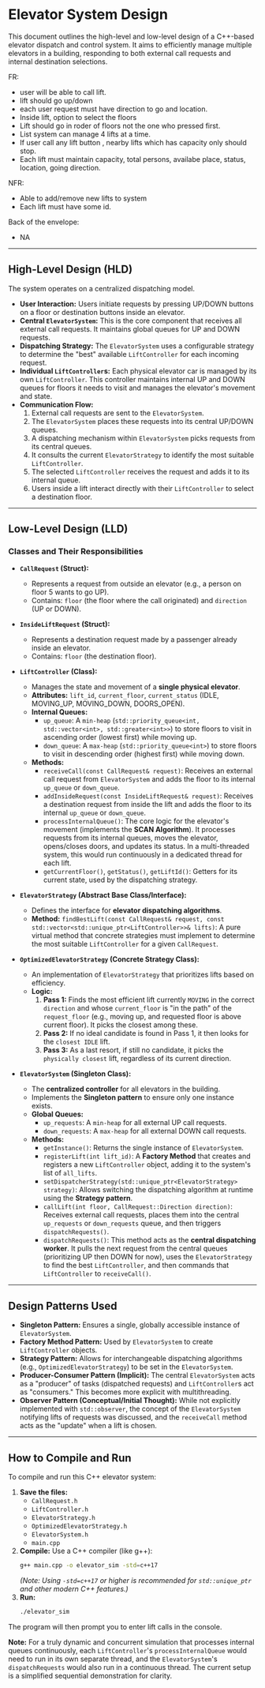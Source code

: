 # Elevator System Design

This document outlines the high-level and low-level design of a C++-based elevator dispatch and control system. It aims to efficiently manage multiple elevators in a building, responding to both external call requests and internal destination selections.

FR:
- user will be able to call lift.
- lift should go up/down
- each user request must have direction to go and location.
- Inside lift, option to select the floors
- Lift should go in roder of floors not the one who pressed first. 
- List system can manage 4 lifts at a time.
- If user call any lift button , nearby lifts which has capacity only should stop.
- Each lift must maintain capacity, total persons, availabe place, status, 
location, going direction.

NFR:
- Able to add/remove new lifts to system
- Each lift must have some id.

Back of the envelope:
- NA

---

## High-Level Design (HLD)

The system operates on a centralized dispatching model. 

* **User Interaction:** Users initiate requests by pressing UP/DOWN buttons on a floor or destination buttons inside an elevator.
* **Central `ElevatorSystem`:** This is the core component that receives all external call requests. It maintains global queues for UP and DOWN requests.
* **Dispatching Strategy:** The `ElevatorSystem` uses a configurable strategy to determine the "best" available `LiftController` for each incoming request.
* **Individual `LiftController`s:** Each physical elevator car is managed by its own `LiftController`. This controller maintains internal UP and DOWN queues for floors it needs to visit and manages the elevator's movement and state.
* **Communication Flow:**
    1.  External call requests are sent to the `ElevatorSystem`.
    2.  The `ElevatorSystem` places these requests into its central UP/DOWN queues.
    3.  A dispatching mechanism within `ElevatorSystem` picks requests from its central queues.
    4.  It consults the current `ElevatorStrategy` to identify the most suitable `LiftController`.
    5.  The selected `LiftController` receives the request and adds it to its internal queue.
    6.  Users inside a lift interact directly with their `LiftController` to select a destination floor.

---

## Low-Level Design (LLD)

### Classes and Their Responsibilities

* **`CallRequest` (Struct):**
    * Represents a request from outside an elevator (e.g., a person on floor 5 wants to go UP).
    * Contains: `floor` (the floor where the call originated) and `direction` (UP or DOWN).

* **`InsideLiftRequest` (Struct):**
    * Represents a destination request made by a passenger already inside an elevator.
    * Contains: `floor` (the destination floor).

* **`LiftController` (Class):**
    * Manages the state and movement of a **single physical elevator**.
    * **Attributes:** `lift_id`, `current_floor`, `current_status` (IDLE, MOVING_UP, MOVING_DOWN, DOORS_OPEN).
    * **Internal Queues:**
        * `up_queue`: A `min-heap` (`std::priority_queue<int, std::vector<int>, std::greater<int>>`) to store floors to visit in ascending order (lowest first) while moving up.
        * `down_queue`: A `max-heap` (`std::priority_queue<int>`) to store floors to visit in descending order (highest first) while moving down.
    * **Methods:**
        * `receiveCall(const CallRequest& request)`: Receives an external call request from `ElevatorSystem` and adds the floor to its internal `up_queue` or `down_queue`.
        * `addInsideRequest(const InsideLiftRequest& request)`: Receives a destination request from inside the lift and adds the floor to its internal `up_queue` or `down_queue`.
        * `processInternalQueue()`: The core logic for the elevator's movement (implements the **SCAN Algorithm**). It processes requests from its internal queues, moves the elevator, opens/closes doors, and updates its status. In a multi-threaded system, this would run continuously in a dedicated thread for each lift.
        * `getCurrentFloor()`, `getStatus()`, `getLiftId()`: Getters for its current state, used by the dispatching strategy.

* **`ElevatorStrategy` (Abstract Base Class/Interface):**
    * Defines the interface for **elevator dispatching algorithms**.
    * **Method:** `findBestLift(const CallRequest& request, const std::vector<std::unique_ptr<LiftController>>& lifts)`: A pure virtual method that concrete strategies must implement to determine the most suitable `LiftController` for a given `CallRequest`.

* **`OptimizedElevatorStrategy` (Concrete Strategy Class):**
    * An implementation of `ElevatorStrategy` that prioritizes lifts based on efficiency.
    * **Logic:**
        1.  **Pass 1:** Finds the most efficient lift currently `MOVING` in the correct `direction` and whose `current_floor` is "in the path" of the `request_floor` (e.g., moving up, and requested floor is above current floor). It picks the closest among these.
        2.  **Pass 2:** If no ideal candidate is found in Pass 1, it then looks for the `closest IDLE` lift.
        3.  **Pass 3:** As a last resort, if still no candidate, it picks the `physically closest` lift, regardless of its current direction.

* **`ElevatorSystem` (Singleton Class):**
    * The **centralized controller** for all elevators in the building.
    * Implements the **Singleton pattern** to ensure only one instance exists.
    * **Global Queues:**
        * `up_requests`: A `min-heap` for all external UP call requests.
        * `down_requests`: A `max-heap` for all external DOWN call requests.
    * **Methods:**
        * `getInstance()`: Returns the single instance of `ElevatorSystem`.
        * `registerLift(int lift_id)`: A **Factory Method** that creates and registers a new `LiftController` object, adding it to the system's list of `all_lifts`.
        * `setDispatcherStrategy(std::unique_ptr<ElevatorStrategy> strategy)`: Allows switching the dispatching algorithm at runtime using the **Strategy pattern**.
        * `callLift(int floor, CallRequest::Direction direction)`: Receives external call requests, places them into the central `up_requests` or `down_requests` queue, and then triggers `dispatchRequests()`.
        * `dispatchRequests()`: This method acts as the **central dispatching worker**. It pulls the next request from the central queues (prioritizing UP then DOWN for now), uses the `ElevatorStrategy` to find the best `LiftController`, and then commands that `LiftController` to `receiveCall()`.

---

## Design Patterns Used

* **Singleton Pattern:** Ensures a single, globally accessible instance of `ElevatorSystem`.
* **Factory Method Pattern:** Used by `ElevatorSystem` to create `LiftController` objects.
* **Strategy Pattern:** Allows for interchangeable dispatching algorithms (e.g., `OptimizedElevatorStrategy`) to be set in the `ElevatorSystem`.
* **Producer-Consumer Pattern (Implicit):** The central `ElevatorSystem` acts as a "producer" of tasks (dispatched requests) and `LiftController`s act as "consumers." This becomes more explicit with multithreading.
* **Observer Pattern (Conceptual/Initial Thought):** While not explicitly implemented with `std::observer`, the concept of the `ElevatorSystem` notifying lifts of requests was discussed, and the `receiveCall` method acts as the "update" when a lift is chosen.

---

## How to Compile and Run

To compile and run this C++ elevator system:

1.  **Save the files:**
    * `CallRequest.h`
    * `LiftController.h`
    * `ElevatorStrategy.h`
    * `OptimizedElevatorStrategy.h`
    * `ElevatorSystem.h`
    * `main.cpp`
2.  **Compile:** Use a C++ compiler (like g++):
    ```bash
    g++ main.cpp -o elevator_sim -std=c++17
    ```
    *(Note: Using `-std=c++17` or higher is recommended for `std::unique_ptr` and other modern C++ features.)*
3.  **Run:**
    ```bash
    ./elevator_sim
    ```

The program will then prompt you to enter lift calls in the console.

**Note:** For a truly dynamic and concurrent simulation that processes internal queues continuously, each `LiftController`'s `processInternalQueue` would need to run in its own separate thread, and the `ElevatorSystem`'s `dispatchRequests` would also run in a continuous thread. The current setup is a simplified sequential demonstration for clarity.